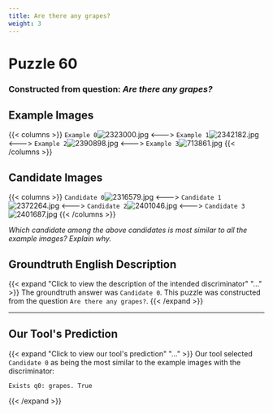 ```yaml
---
title: Are there any grapes?
weight: 3
---
```


# Puzzle 60
### Constructed from question: _Are there any grapes?_


## Example Images
{{< columns >}}
`Example 0`![2323000.jpg](/gqa_images/2323000.jpg)
<--->
`Example 1`![2342182.jpg](/gqa_images/2342182.jpg)
<--->
`Example 2`![2390898.jpg](/gqa_images/2390898.jpg)
<--->
`Example 3`![713861.jpg](/gqa_images/713861.jpg)
{{< /columns >}}

## Candidate Images
{{< columns >}}
`Candidate 0`![2316579.jpg](/gqa_images/2316579.jpg)
<--->
`Candidate 1`![2372264.jpg](/gqa_images/2372264.jpg)
<--->
`Candidate 2`![2401046.jpg](/gqa_images/2401046.jpg)
<--->
`Candidate 3`![2401687.jpg](/gqa_images/2401687.jpg)
{{< /columns >}}

*Which candidate among the above candidates is most similar to all the example images? Explain why.*

## Groundtruth English Description

{{< expand "Click to view the description of the intended discriminator" "..." >}}
The groundtruth answer was `Candidate 0`. This puzzle was constructed from the question `Are there any grapes?`.
{{< /expand >}}

---

## Our Tool's Prediction

{{< expand "Click to view our tool's prediction" "..." >}}
Our tool selected `Candidate 0` as being the most similar to the example images with the discriminator:
```plaintext
Exists q0: grapes. True
```
{{< /expand >}}

